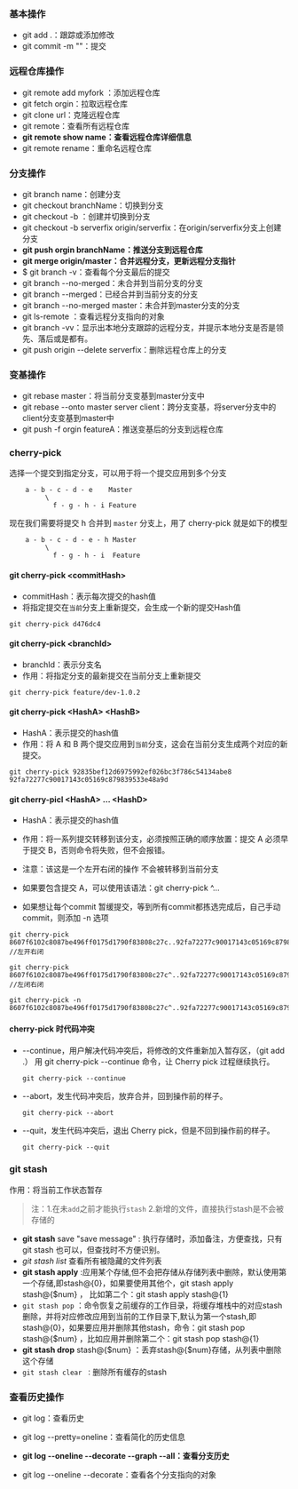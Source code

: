 ### 基本操作

- git add .：跟踪或添加修改
- git commit -m ""：提交

### 远程仓库操作

- git remote add myfork <url>：添加远程仓库
- git fetch orgin：拉取远程仓库
- git clone url：克隆远程仓库
- git remote：查看所有远程仓库
- **git remote show name：查看远程仓库详细信息**
- git remote rename：重命名远程仓库

### 分支操作

- git branch name：创建分支
- git checkout branchName：切换到分支
- git checkout -b <newbranchname>：创建并切换到分支
- git checkout -b serverfix origin/serverfix：在origin/serverfix分支上创建分支
- **git push orgin branchName：推送分支到远程仓库**
- **git merge origin/master：合并远程分支，更新远程分支指针**
- $ git branch -v：查看每个分支最后的提交
- git branch --no-merged：未合并到当前分支的分支
- git branch --merged：已经合并到当前分支的分支
- git branch --no-merged master：未合并到master分支的分支
- git ls-remote <remote>：查看远程分支指向的对象
- git branch -vv：显示出本地分支跟踪的远程分支，并提示本地分支是否是领先、落后或是都有。
- git push origin --delete serverfix：删除远程仓库上的分支

### 变基操作

- git rebase master：将当前分支变基到master分支中
- git rebase --onto master server client：跨分支变基，将server分支中的client分支变基到master中
-  git push -f orgin featureA：推送变基后的分支到远程仓库

### cherry-pick

选择一个提交到指定分支，可以用于将一个提交应用到多个分支

```
    a - b - c - d - e    Master
         \
           f - g - h - i Feature
```

现在我们需要将提交 h 合并到 `master` 分支上，用了 cherry-pick 就是如下的模型

```
    a - b - c - d - e - h Master
         \
           f - g - h - i  Feature
```

#### git cherry-pick \<commitHash>

- commitHash：表示每次提交的hash值
- 将指定提交在`当前`分支上重新提交，会生成一个新的提交Hash值

```
git cherry-pick d476dc4
```

#### git cherry-pick \<branchId>

- branchId：表示分支名
- 作用：将指定分支的最新提交在当前分支上重新提交

```
git cherry-pick feature/dev-1.0.2
```

#### git cherry-pick \<HashA> \<HashB>

- HashA：表示提交的hash值
- 作用：将 A 和 B 两个提交应用到`当前`分支，这会在当前分支生成两个对应的新提交。

```
git cherry-pick 92835bef12d6975992ef026bc3f786c54134abe8 92fa72277c90017143c05169c879839533e48a9d
```

#### git cherry-picl \<HashA> … \<HashD>

- HashA：表示提交的hash值

- 作用：将一系列提交转移到该分支，必须按照正确的顺序放置：提交 A 必须早于提交 B，否则命令将失败，但不会报错。

- 注意：该这是一个左开右闭的操作 <HashA> 不会被转移到当前分支

- 如果要包含提交 A，可以使用该语法：git cherry-pick <HashA>^…<HashD>

- 如果想让每个commit 暂缓提交，等到所有commit都拣选完成后，自己手动commit，则添加 -n 选项

```
git cherry-pick 8607f6102c8087be496ff0175d1790f83808c27c..92fa72277c90017143c05169c879839533e48a9d //左开右闭

git cherry-pick 8607f6102c8087be496ff0175d1790f83808c27c^..92fa72277c90017143c05169c879839533e48a9d //左闭右闭

git cherry-pick -n 8607f6102c8087be496ff0175d1790f83808c27c^..92fa72277c90017143c05169c879839533e48a9d
```

#### cherry-pick 时代码冲突
- --continue，用户解决代码冲突后，将修改的文件重新加入暂存区，（git add .）
    用 git cherry-pick --continue 命令，让 Cherry pick 过程继续执行。

    ```
    git cherry-pick --continue
    ```

- --abort，发生代码冲突后，放弃合并，回到操作前的样子。

    ```
    git cherry-pick --abort
    ```

- --quit，发生代码冲突后，退出 Cherry pick，但是不回到操作前的样子。

    ```
    git cherry-pick --quit
    ```


### git stash

作用：将当前工作状态暂存

> 注：1.在未`add`之前才能执行`stash` 2.新增的文件，直接执行stash是不会被存储的

-  **git stash** save "save message" : 执行存储时，添加备注，方便查找，只有git stash 也可以，但查找时不方便识别。
- *git stash list* 查看所有被隐藏的文件列表
- **git stash apply** :应用某个存储,但不会把存储从存储列表中删除，默认使用第一个存储,即stash@{0}，如果要使用其他个，git stash apply stash@{$num} ， 比如第二个：git stash apply stash@{1} 
- `git stash pop` ：命令恢复之前缓存的工作目录，将缓存堆栈中的对应stash删除，并将对应修改应用到当前的工作目录下,默认为第一个stash,即stash@{0}，如果要应用并删除其他stash，命令：git stash pop stash@{$num} ，比如应用并删除第二个：git stash pop stash@{1}
- **git stash drop** stash@{$num} ：丢弃stash@{$num}存储，从列表中删除这个存储
- `git stash clear ：`删除所有缓存的stash

### 查看历史操作

- git log：查看历史
- git log --pretty=oneline：查看简化的历史信息

- **git log --oneline --decorate --graph --all：查看分支历史**
- git log --oneline --decorate：查看各个分支指向的对象

